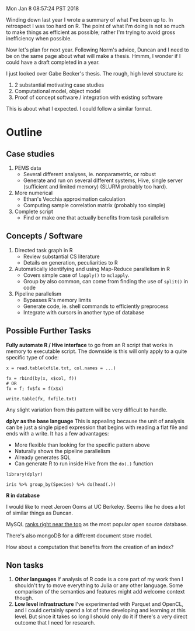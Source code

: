 Mon Jan  8 08:57:24 PST 2018

Winding down last year I wrote a summary of what I've been up to. In
retrospect I was too hard on R. The point of what I'm doing is not so much
to make things as efficient as possible; rather I'm trying to avoid gross
inefficiency when possible.

Now let's plan for next year. Following Norm's advice, Duncan and I need to
be on the same page about what will make a thesis.  Hmmm, I wonder if I
could have a draft completed in a year.

I just looked over Gabe Becker's thesis. The rough, high level structure
is:

1. 2 substantial motivating case studies
2. Computational model, object model
3. Proof of concept software / integration with existing software

This is about what I expected. I could follow a similar format.

# Outline

## Case studies

1. PEMS data
    - Several different analyses, ie. nonparametric, or robust
    - Generate and run on several different systems, Hive, single server
      (sufficient and limited memory) (SLURM probably too hard).
2. More numerical
    - Ethan's Vecchia approximation calculation
    - Computing sample correlation matrix (probably too simple)
3. Complete script
    - Find or make one that actually benefits from task parallelism


## Concepts / Software

1. Directed task graph in R
    - Review substantial CS literature
    - Details on generation, peculiarities to R
2. Automatically identifying and using Map-Reduce parallelism in R
    - Covers simple case of `lapply()` to `mclapply`.
    - Group by also common, can come from finding the use of `split()` in
      code
3. Pipeline parallelism 
    - Bypasses R's memory limits
    - Generate code, ie. shell commands to efficiently preprocess
    - Integrate with cursors in another type of database


## Possible Further Tasks

__Fully automate R / Hive interface__ to go from an R script that works in
memory to 
executable script. The downside is this will only apply to a quite
specific type of code:

```{R}
x = read.table(xfile.txt, col.names = ...)

fx = rbind(by(x, x$col, f))
# OR
fx = f; fx$fx = f(x$x)

write.table(fx, fxfile.txt)
```

Any slight variation from this pattern will be very difficult to handle.


__dplyr as the base language__ 
This is appealing because the unit of analysis can be just a single piped
expression that begins with reading a flat file and ends with a write. It
has a few advantages:

- More flexible than looking for the specific pattern above
- Naturally shows the pipeline parallelism
- Already generates SQL
- Can generate R to run inside Hive from the `do(.)` function

```{R}
library(dplyr)

iris %>% group_by(Species) %>% do(head(.))
```

__R in database__

I would like to meet Jeroen Ooms at UC Berkeley. Seems like he does a lot
of similar things as Duncan.

MySQL [ranks right near the top](https://db-engines.com/en/ranking) as the
most popular open source database.

There's also mongoDB for a different document store model.

How about a computation that benefits from the creation of an index?

## Non tasks

1. __Other languages__ If analysis of R code is a core part of my work then
   I shouldn't try to move everything to Julia or any other language. Some comparison of the
   semantics and features might add welcome context though.
2. __Low level infrastructure__ I've experimented with Parquet and OpenCL,
   and I could certainly spend a lot of time developing and learning at
   this level. But since it takes so long I should only do it if there's a
   very direct outcome that I need for research.
